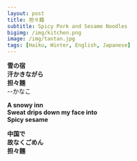 ```yaml
---
layout: post
title: 担々麺
subtitle: Spicy Pork and Sesame Noodles
bigimg: /img/kitchen.png
image: /img/tantan.jpg
tags: [Haiku, Winter, English, Japanese]
---
```

 
**雪の宿  
汗かきながら  
担々麺**  
  --かなこ

**A snowy inn    
Sweat drips down my face into      
Spicy sesame**    

**中国で  
故なくごめん  
担々麺**  


